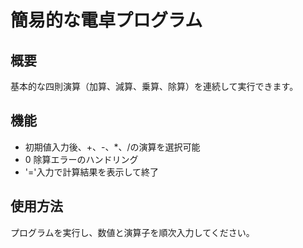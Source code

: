 # 簡易的な電卓プログラム

## 概要

基本的な四則演算（加算、減算、乗算、除算）を連続して実行できます。

## 機能

- 初期値入力後、+、-、\*、/の演算を選択可能
- 0 除算エラーのハンドリング
- '='入力で計算結果を表示して終了

## 使用方法

プログラムを実行し、数値と演算子を順次入力してください。
